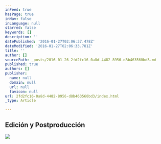 ```yaml
---
inFeed: true
hasPage: true
inNav: false
inLanguage: null
starred: false
keywords: []
description: ''
datePublished: '2016-01-27T02:06:37.478Z'
dateModified: '2016-01-27T02:06:33.781Z'
title: ''
author: []
sourcePath: _posts/2016-01-26-2fd2fc16-0a8d-4482-8956-d8b463560bd3.md
published: true
authors: []
publisher:
  name: null
  domain: null
  url: null
  favicon: null
url: 2fd2fc16-0a8d-4482-8956-d8b463560bd3/index.html
_type: Article

---
```

## Edición y Postproducción
![](https://s3-us-west-2.amazonaws.com/the-grid-img/p/63debb8dc0e709b17d89a527da8c0b4bf9587b3c.jpg)